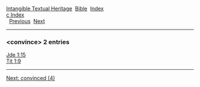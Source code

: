 [Intangible Textual Heritage](../../index)  [Bible](../index) 
[Index](index)   
[c Index](_c_)  
  [Previous](c02552)  [Next](c02554) 

------------------------------------------------------------------------

### &lt;convince&gt; 2 entries

[Jde 1:15](../kjv/jde001.htm#015)  
[Tit 1:9](../kjv/tit001.htm#009)  

------------------------------------------------------------------------

[Next: convinced (4)](c02554)
